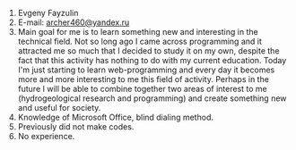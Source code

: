 1. Evgeny Fayzulin
2. E-mail: archer460@yandex.ru
3. Main goal for me is to learn something new and interesting in the technical field. 
Not so long ago I came across programming and it attracted me so much that I decided to study it on my own, despite the fact that this activity has nothing to do with my current education. 
Today I'm just starting to learn web-programming and every day it becomes more and more interesting to me this field of activity. 
Perhaps in the future I will be able to combine together two areas of interest to me (hydrogeological research and programming) and create something new and useful for society. 
4. Knowledge of Microsoft Office, blind dialing method.
5. Previously did not make codes.
6. No experience.
